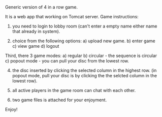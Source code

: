 Generic version of 4 in a row game.

It is a web app that working on Tomcat server.
Game instructions:
1.  you need to login to lobby room (can't enter a empty name either name that already in system).

2. choice from the following options:
a) upload new game.
b) enter game
c) view game
d) logout

Third, there 3 game modes: 
a) regular
b) circular - the sequence is circular
c) popout mode - you can pull your disc from the lowest row.

4. the disc inserted by clicking the selected column in the highest row. (in popout mode, pull your disc is by clicking the the selcted column in the lowest row).

5. all active players in the game room can chat with each other.

6.  two game files is attached for your enjoyment.

Enjoy!
